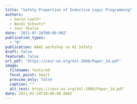 ```yaml
---
title: "Safety Properties of Inductive Logic Programming"
authors:
  - Gavin Leech*
  - Nandi Schoots*
  - Joar Skalse
date: '2021-07-24T00:00:00Z'
publication_types:
  - "0"
publication: AAAI workshop on AI Safety
draft: false
featured: false
url_pdf: 'https://ceur-ws.org/Vol-2808/Paper_14.pdf'
image:
  filename: featured
  focal_point: Smart
  preview_only: false
  caption: ""
  alt_text: https://ceur-ws.org/Vol-2808/Paper_14.pdf
date: 2021-02-24T10:00:00.000Z
---
```

